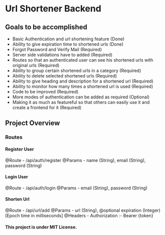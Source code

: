 # Url Shortener Backend

## Goals to be accomplished
- Basic Authentication and url shortening feature (Done)
- Ability to give expiration time to shortened urls (Done)
- Forgot Password and Verify Mail (Required)
- Server side validations have to added (Required)
- Routes so that an authenticated user can see his shortened urls with original urls (Required)
- Ability to group certain shortened urls in a category (Required)
- Ability to delete selected shortened urls (Required)
- Ability to give heading and description for a shortened url (Required)
- Ability to monitor how many times a shortened url is used (Required)
- Code to be improved (Required)
- More modes of authentication can be added as required (Optional)
- Making it as much as featureful so that others can easily use it and create a frontend for it (Required)

## Project Overview 

### Routes

#### Register User
@Route - /api/auth/register
@Params - name (String), email (String), password (String)

#### Login User
@Route - /api/auth/login
@Params - email (String), password (String)

#### Shorten Url
@Route - /api/url/add
@Params - url (String), @optional expiration (Integer) [Epoch time in milliseconds] 
@Headers - Authorization :- Bearer {token}

#### This project is under MIT License.